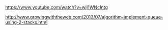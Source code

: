 https://www.youtube.com/watch?v=wjI1WNcIntg

http://www.growingwiththeweb.com/2013/07/algorithm-implement-queue-using-2-stacks.html